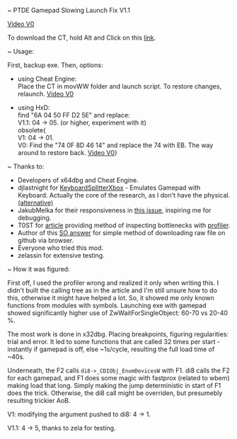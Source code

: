 ~ PTDE Gamepad Slowing Launch Fix V1.1  

[Video V0](https://youtu.be/G1kuDG4aM_A)

To download the CT, hold Alt and Click on this [link](./DARKSOULS_GMP_FX_5.CT?raw=true).  

~ Usage:  

First, backup exe. Then, options:

- using Cheat Engine:  
Place the CT in movWW folder and launch script. To restore changes, relaunch. [Video V0](https://youtu.be/G1kuDG4aM_A?t=88)

- using HxD:  
find "6A 04 50 FF D2 5E" and replace:  
V1.1: 04 -> 05. (or higher, experiment with it)  
obsolete{  
V1: 04 -> 01.  
V0: Find the "74 0F 8D 46 14" and replace the 74 with EB. The way around to restore back. [Video V0](https://youtu.be/G1kuDG4aM_A?t=125)}

~ Thanks to:  
- Developers of x64dbg and Cheat Engine.
- djlastnight for [KeyboardSplitterXbox](https://github.com/djlastnight/KeyboardSplitterXbox) - Emulates Gamepad with Keyboard. Actually the core of the research, as I don't have the physical. [(alternative)](https://steamcommunity.com/sharedfiles/filedetails/?id=2140751909)  
- JakubMelka for their responsiveness in [this issue](https://github.com/JakubMelka/PDF4QT/issues/38), inspiring me for debugging.  
- T0ST for [article](https://nee.lv/2021/02/28/How-I-cut-GTA-Online-loading-times-by-70/) providing method of inspecting bottlenecks with [profiler](https://lukestackwalker.sourceforge.net/). 
- Author of this [SO answer](https://stackoverflow.com/a/62924338) for simple method of downloading raw file on github via browser.  
- Everyone who tried this mod.  
- zelassin for extensive testing.  
 

~ How it was figured:

First off, I used the profiler wrong and realized it only when writing this. I didn't built the calling tree as in the article and I'm still unsure how to do this, otherwise it might have helped a lot. So, it showed me only known functions from modules with symbols. Launching exe with gamepad showed significantly higher use of ZwWaitForSingleObject: 60-70 vs 20-40 %. 
  
The most work is done in x32dbg. Placing breakpoints, figuring regularities: trial and error. It led to some functions that are called 32 times per start - instantly if gamepad is off, else ~1s/cycle, resulting the full load time of ~40s.  

Underneath, the F2 calls `di8->_CDIObj_EnumDevicesW` with F1. di8 calls the F2 for each gamepad, and F1 does some magic with fastprox (related to wbem) making load that long. Simply making the jump deterministic in start of F1 does the trick. Otherwise, the di8 call might be overriden, but presumebly resulting trickier AoB.  

V1: modifying the argument pushed to di8: 4 -> 1.  

V1.1: 4 -> 5, thanks to zela for testing.  